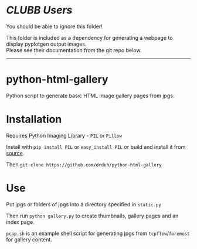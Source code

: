 # _CLUBB Users_

You should be able to ignore this folder!

This folder is included as a dependency for generating a webpage to display pyplotgen output images.  
Please see their documentation from the git repo below. 

----
# python-html-gallery

Python script to generate basic HTML image gallery pages from jpgs.

# Installation

Requires Python Imaging Library - `PIL` or `Pillow`

Install with `pip install PIL` or `easy_install PIL` or build and install it from [source](http://www.pythonware.com/products/pil/).

Then `git clone https://github.com/drduh/python-html-gallery`

# Use

Put jpgs or folders of jpgs into a directory specified in `static.py`

Then run `python gallery.py` to create thumbnails, gallery pages and an index page.

`pcap.sh` is an example shell script for generating jpgs from `tcpflow`/`foremost` for gallery content.
